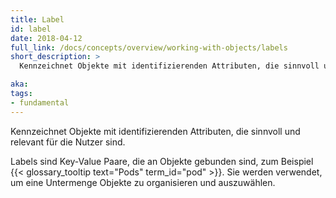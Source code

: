 ```yaml
---
title: Label
id: label
date: 2018-04-12
full_link: /docs/concepts/overview/working-with-objects/labels
short_description: >
  Kennzeichnet Objekte mit identifizierenden Attributen, die sinnvoll und relevant für die Nutzer sind.

aka: 
tags:
- fundamental
---
```

 Kennzeichnet Objekte mit identifizierenden Attributen, die sinnvoll und relevant für die Nutzer sind.

<!--more--> 

Labels sind Key-Value Paare, die an Objekte gebunden sind, zum Beispiel {{< glossary_tooltip text="Pods" term_id="pod" >}}. Sie werden verwendet, um eine Untermenge Objekte zu organisieren und auszuwählen.

